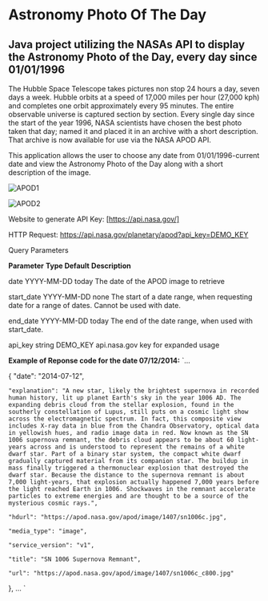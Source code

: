 # Astronomy Photo Of The Day 

## Java project utilizing the NASAs API to display the Astronomy Photo of the Day, every day since 01/01/1996

The Hubble Space Telescope takes pictures non stop 24 hours a day, seven days a week. Hubble orbits at a speed of 17,000 miles per hour (27,000 kph) and completes one orbit approximately every 95 minutes. The entire observable universe is captured section by section. Every single day since the start of the year 1996, NASA scientists have chosen the best photo taken that day; named it and placed it in an archive with a short description. That archive is now available for use via the NASA APOD API. 

This application allows the user to choose any date  from 01/01/1996-current date and view the Astronomy Photo of the Day along with a short description of the image. 

![APOD1](https://github.com/RahelSasson/APOD_NASA_API/assets/96672758/ea7f3ad8-8d2a-4d8d-b376-165689126b22)

![APOD2](https://github.com/RahelSasson/APOD_NASA_API/assets/96672758/464878aa-3f12-462d-9a4a-589d9685ca75)


Website to generate API Key: [https://api.nasa.gov/]

HTTP Request: https://api.nasa.gov/planetary/apod?api_key=DEMO_KEY


Query Parameters

**Parameter**	     **Type	Default**	   **Description**

date	           YYYY-MM-DD	   today	The date of the APOD image to retrieve

start_date	     YYYY-MM-DD	   none	The start of a date range, when requesting date for a range of dates. Cannot be used with date.

end_date	       YYYY-MM-DD	   today	The end of the date range, when used with start_date.

api_key	string	 DEMO_KEY	   api.nasa.gov key for expanded usage


**Example of Reponse code for the date 07/12/2014:**
`...

  {
    "date": "2014-07-12",
    
    "explanation": "A new star, likely the brightest supernova in recorded human history, lit up planet Earth's sky in the year 1006 AD. The expanding debris cloud from the stellar explosion, found in the southerly constellation of Lupus, still puts on a cosmic light show across the electromagnetic spectrum. In fact, this composite view includes X-ray data in blue from the Chandra Observatory, optical data in yellowish hues, and radio image data in red. Now known as the SN 1006 supernova remnant, the debris cloud appears to be about 60 light-years across and is understood to represent the remains of a white dwarf star. Part of a binary star system, the compact white dwarf gradually captured material from its companion star. The buildup in mass finally triggered a thermonuclear explosion that destroyed the dwarf star. Because the distance to the supernova remnant is about 7,000 light-years, that explosion actually happened 7,000 years before the light reached Earth in 1006. Shockwaves in the remnant accelerate particles to extreme energies and are thought to be a source of the mysterious cosmic rays.",
    
    "hdurl": "https://apod.nasa.gov/apod/image/1407/sn1006c.jpg",
    
    "media_type": "image",
    
    "service_version": "v1",
    
    "title": "SN 1006 Supernova Remnant",
    
    "url": "https://apod.nasa.gov/apod/image/1407/sn1006c_c800.jpg"
  },
...
`
